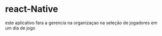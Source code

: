 
# react-Native
este aplicativo fara a gerencia na organizaçao na seleção de jogadores em um dia de jogo

